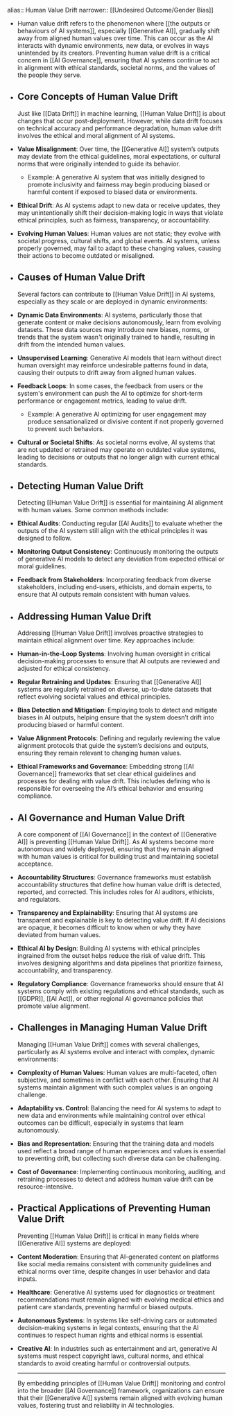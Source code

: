 alias:: Human Value Drift
narrower:: [[Undesired Outcome/Gender Bias]]

- Human value drift refers to the phenomenon where [[the outputs or behaviours of AI systems]], especially [[Generative AI]], gradually shift away from aligned human values over time. This can occur as the AI interacts with dynamic environments, new data, or evolves in ways unintended by its creators. Preventing human value drift is a critical concern in [[AI Governance]], ensuring that AI systems continue to act in alignment with ethical standards, societal norms, and the values of the people they serve.
- ## Core Concepts of Human Value Drift
  Just like [[Data Drift]] in machine learning, [[Human Value Drift]] is about changes that occur post-deployment. However, while data drift focuses on technical accuracy and performance degradation, human value drift involves the ethical and moral alignment of AI systems.
- **Value Misalignment**: Over time, the [[Generative AI]] system’s outputs may deviate from the ethical guidelines, moral expectations, or cultural norms that were originally intended to guide its behavior.
	- Example: A generative AI system that was initially designed to promote inclusivity and fairness may begin producing biased or harmful content if exposed to biased data or environments.
- **Ethical Drift**: As AI systems adapt to new data or receive updates, they may unintentionally shift their decision-making logic in ways that violate ethical principles, such as fairness, transparency, or accountability.
- **Evolving Human Values**: Human values are not static; they evolve with societal progress, cultural shifts, and global events. AI systems, unless properly governed, may fail to adapt to these changing values, causing their actions to become outdated or misaligned.
- ## Causes of Human Value Drift
  Several factors can contribute to [[Human Value Drift]] in AI systems, especially as they scale or are deployed in dynamic environments:
- **Dynamic Data Environments**: AI systems, particularly those that generate content or make decisions autonomously, learn from evolving datasets. These data sources may introduce new biases, norms, or trends that the system wasn't originally trained to handle, resulting in drift from the intended human values.
- **Unsupervised Learning**: Generative AI models that learn without direct human oversight may reinforce undesirable patterns found in data, causing their outputs to drift away from aligned human values.
- **Feedback Loops**: In some cases, the feedback from users or the system's environment can push the AI to optimize for short-term performance or engagement metrics, leading to value drift.
	- Example: A generative AI optimizing for user engagement may produce sensationalized or divisive content if not properly governed to prevent such behaviors.
- **Cultural or Societal Shifts**: As societal norms evolve, AI systems that are not updated or retrained may operate on outdated value systems, leading to decisions or outputs that no longer align with current ethical standards.
- ## Detecting Human Value Drift
  Detecting [[Human Value Drift]] is essential for maintaining AI alignment with human values. Some common methods include:
- **Ethical Audits**: Conducting regular [[AI Audits]] to evaluate whether the outputs of the AI system still align with the ethical principles it was designed to follow.
- **Monitoring Output Consistency**: Continuously monitoring the outputs of generative AI models to detect any deviation from expected ethical or moral guidelines.
- **Feedback from Stakeholders**: Incorporating feedback from diverse stakeholders, including end-users, ethicists, and domain experts, to ensure that AI outputs remain consistent with human values.
- ## Addressing Human Value Drift
  Addressing [[Human Value Drift]] involves proactive strategies to maintain ethical alignment over time. Key approaches include:
- **Human-in-the-Loop Systems**: Involving human oversight in critical decision-making processes to ensure that AI outputs are reviewed and adjusted for ethical consistency.
- **Regular Retraining and Updates**: Ensuring that [[Generative AI]] systems are regularly retrained on diverse, up-to-date datasets that reflect evolving societal values and ethical principles.
- **Bias Detection and Mitigation**: Employing tools to detect and mitigate biases in AI outputs, helping ensure that the system doesn’t drift into producing biased or harmful content.
- **Value Alignment Protocols**: Defining and regularly reviewing the value alignment protocols that guide the system’s decisions and outputs, ensuring they remain relevant to changing human values.
- **Ethical Frameworks and Governance**: Embedding strong [[AI Governance]] frameworks that set clear ethical guidelines and processes for dealing with value drift. This includes defining who is responsible for overseeing the AI’s ethical behavior and ensuring compliance.
- ## AI Governance and Human Value Drift
  A core component of [[AI Governance]] in the context of [[Generative AI]] is preventing [[Human Value Drift]]. As AI systems become more autonomous and widely deployed, ensuring that they remain aligned with human values is critical for building trust and maintaining societal acceptance.
- **Accountability Structures**: Governance frameworks must establish accountability structures that define how human value drift is detected, reported, and corrected. This includes roles for AI auditors, ethicists, and regulators.
- **Transparency and Explainability**: Ensuring that AI systems are transparent and explainable is key to detecting value drift. If AI decisions are opaque, it becomes difficult to know when or why they have deviated from human values.
- **Ethical AI by Design**: Building AI systems with ethical principles ingrained from the outset helps reduce the risk of value drift. This involves designing algorithms and data pipelines that prioritize fairness, accountability, and transparency.
- **Regulatory Compliance**: Governance frameworks should ensure that AI systems comply with existing regulations and ethical standards, such as [[GDPR]], [[AI Act]], or other regional AI governance policies that promote value alignment.
- ## Challenges in Managing Human Value Drift
  Managing [[Human Value Drift]] comes with several challenges, particularly as AI systems evolve and interact with complex, dynamic environments:
- **Complexity of Human Values**: Human values are multi-faceted, often subjective, and sometimes in conflict with each other. Ensuring that AI systems maintain alignment with such complex values is an ongoing challenge.
- **Adaptability vs. Control**: Balancing the need for AI systems to adapt to new data and environments while maintaining control over ethical outcomes can be difficult, especially in systems that learn autonomously.
- **Bias and Representation**: Ensuring that the training data and models used reflect a broad range of human experiences and values is essential to preventing drift, but collecting such diverse data can be challenging.
- **Cost of Governance**: Implementing continuous monitoring, auditing, and retraining processes to detect and address human value drift can be resource-intensive.
- ## Practical Applications of Preventing Human Value Drift
  Preventing [[Human Value Drift]] is critical in many fields where [[Generative AI]] systems are deployed:
- **Content Moderation**: Ensuring that AI-generated content on platforms like social media remains consistent with community guidelines and ethical norms over time, despite changes in user behavior and data inputs.
- **Healthcare**: Generative AI systems used for diagnostics or treatment recommendations must remain aligned with evolving medical ethics and patient care standards, preventing harmful or biased outputs.
- **Autonomous Systems**: In systems like self-driving cars or automated decision-making systems in legal contexts, ensuring that the AI continues to respect human rights and ethical norms is essential.
- **Creative AI**: In industries such as entertainment and art, generative AI systems must respect copyright laws, cultural norms, and ethical standards to avoid creating harmful or controversial outputs.
  
  ---
  
  By embedding principles of [[Human Value Drift]] monitoring and control into the broader [[AI Governance]] framework, organizations can ensure that their [[Generative AI]] systems remain aligned with evolving human values, fostering trust and reliability in AI technologies.